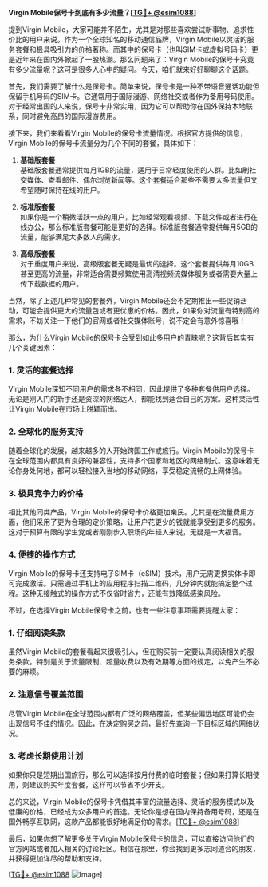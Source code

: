 **Virgin Mobile保号卡到底有多少流量？[[TG💪+ @esim1088](https://t.me/s/esim1088)]**

提到Virgin Mobile，大家可能并不陌生，尤其是对那些喜欢尝试新事物、追求性价比的用户来说。作为一个全球知名的移动通信品牌，Virgin Mobile以灵活的服务套餐和极具吸引力的价格著称。而其中的保号卡（也叫SIM卡或虚拟号码卡）更是近年来在国内外掀起了一股热潮。那么问题来了：Virgin Mobile的保号卡究竟有多少流量呢？这可是很多人心中的疑问。今天，咱们就来好好聊聊这个话题。

首先，我们需要了解什么是保号卡。简单来说，保号卡是一种不带语音通话功能但保留手机号码的SIM卡。它通常用于国际漫游、网络社交或者作为备用号码使用。对于经常出国的人来说，保号卡非常实用，因为它可以帮助你在国外保持本地联系，同时避免高昂的国际漫游费用。

接下来，我们来看看Virgin Mobile的保号卡流量情况。根据官方提供的信息，Virgin Mobile的保号卡流量分为几个不同的套餐，具体如下：

1. **基础版套餐**  
   基础版套餐通常提供每月1GB的流量，适用于日常轻度使用的人群。比如刷社交媒体、查看邮件、偶尔浏览新闻等。这个套餐适合那些不需要太多流量但又希望随时保持在线的用户。

2. **标准版套餐**  
   如果你是一个稍微活跃一点的用户，比如经常观看视频、下载文件或者进行在线办公，那么标准版套餐可能是更好的选择。标准版套餐通常提供每月5GB的流量，能够满足大多数人的需求。

3. **高级版套餐**  
   对于重度用户来说，高级版套餐无疑是最优的选择。这个套餐提供每月10GB甚至更高的流量，非常适合需要频繁使用高清视频流媒体服务或者需要大量上传下载数据的用户。

当然，除了上述几种常见的套餐外，Virgin Mobile还会不定期推出一些促销活动，可能会提供更大的流量包或者更优惠的价格。因此，如果你对流量有特别高的需求，不妨关注一下他们的官网或者社交媒体账号，说不定会有意外惊喜哦！

那么，为什么Virgin Mobile的保号卡会受到如此多用户的青睐呢？这背后其实有几个关键因素：

### **1. 灵活的套餐选择**
Virgin Mobile深知不同用户的需求各不相同，因此提供了多种套餐供用户选择。无论是刚入门的新手还是资深的网络达人，都能找到适合自己的方案。这种灵活性让Virgin Mobile在市场上脱颖而出。

### **2. 全球化的服务支持**
随着全球化的发展，越来越多的人开始跨国工作或旅行。Virgin Mobile的保号卡在全球范围内都具有良好的兼容性，支持多个国家和地区的网络制式。这意味着无论你身处何地，都可以轻松接入当地的移动网络，享受稳定流畅的上网体验。

### **3. 极具竞争力的价格**
相比其他同类产品，Virgin Mobile的保号卡价格更加亲民。尤其是在流量费用方面，他们采用了更为合理的定价策略，让用户花更少的钱就能享受到更多的服务。这对于预算有限的学生党或者刚刚步入职场的年轻人来说，无疑是一大福音。

### **4. 便捷的操作方式**
Virgin Mobile的保号卡还支持电子SIM卡（eSIM）技术，用户无需更换实体卡即可完成激活。只需通过手机上的应用程序扫描二维码，几分钟内就能搞定整个过程。这种无接触式的操作方式不仅省时省力，还能有效降低感染风险。

不过，在选择Virgin Mobile保号卡之前，也有一些注意事项需要提醒大家：

### **1. 仔细阅读条款**
虽然Virgin Mobile的套餐看起来很吸引人，但在购买前一定要认真阅读相关的服务条款。特别是关于流量限制、超量收费以及有效期等方面的规定，以免产生不必要的麻烦。

### **2. 注意信号覆盖范围**
尽管Virgin Mobile在全球范围内都有广泛的网络覆盖，但某些偏远地区可能仍会出现信号不佳的情况。因此，在决定购买之前，最好先查询一下目标区域的网络状况。

### **3. 考虑长期使用计划**
如果你只是短期出国旅行，那么可以选择按月付费的临时套餐；但如果打算长期使用，则建议购买年度套餐，这样可以节省不少开支。

总的来说，Virgin Mobile的保号卡凭借其丰富的流量选择、灵活的服务模式以及低廉的价格，已经成为众多用户的首选。无论你是想在国内保持备用号码，还是在国外畅享互联网，这款产品都能很好地满足你的需求。[[TG💪+ @esim1088](https://t.me/s/esim1088)]

最后，如果你想了解更多关于Virgin Mobile保号卡的信息，可以直接访问他们的官方网站或者加入相关的讨论社区。相信在那里，你会找到更多志同道合的朋友，并获得更加详尽的帮助和支持。

[[TG💪+ @esim1088](https://t.me/s/esim1088) ![Image](https://i.postimg.cc/4NQfJmqS/Snipaste-2025-05-13-00-14-12.png)]